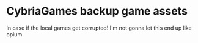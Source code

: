 # CybriaGames backup game assets

In case if the local games get corrupted! I'm not gonna let this end up like opium
